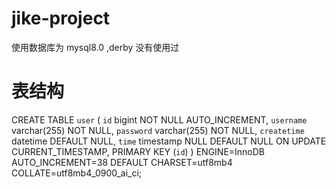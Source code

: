# jike-project 
使用数据库为  mysql8.0 ,derby 没有使用过


# 表结构
CREATE TABLE `user` (
  `id` bigint NOT NULL AUTO_INCREMENT,
  `username` varchar(255) NOT NULL,
  `password` varchar(255) NOT NULL,
  `createtime` datetime DEFAULT NULL,
  `time` timestamp NULL DEFAULT NULL ON UPDATE CURRENT_TIMESTAMP,
  PRIMARY KEY (`id`)
) ENGINE=InnoDB AUTO_INCREMENT=38 DEFAULT CHARSET=utf8mb4 COLLATE=utf8mb4_0900_ai_ci;


